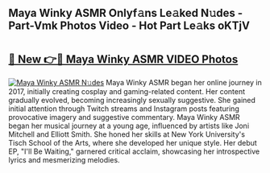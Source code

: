 ## Maya Winky ASMR Onlyf𝚊ns Le𝚊ked N𝚞des - Part-Vmk Photos Video - Hot Part Le𝚊ks oKTjV

# <h2><a href="http://ab54032.deff.icu/?id=Maya+Winky+ASMR">🔗 New 👉🔴 Maya Winky ASMR VIDEO Photos</a></h2>

[![Maya Winky ASMR N𝚞des](https://i.imgur.com/rIISA9y.gif)](http://ab54032.deff.icu/?id=Maya+Winky+ASMR)
Maya Winky ASMR began her online journey in 2017, initially creating cosplay and gaming-related content. Her content gradually evolved, becoming increasingly sexually suggestive. She gained initial attention through Twitch streams and Instagram posts featuring provocative imagery and suggestive commentary. Maya Winky ASMR began her musical journey at a young age, influenced by artists like Joni Mitchell and Elliott Smith. She honed her skills at New York University's Tisch School of the Arts, where she developed her unique style. Her debut EP, "I'll Be Waiting," garnered critical acclaim, showcasing her introspective lyrics and mesmerizing melodies.
